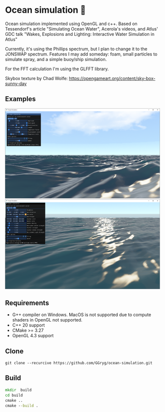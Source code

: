 # Ocean simulation 🌊

Ocean simulation implemented using OpenGL and c++. Based on Tessendorf's article "Simulating Ocean Water", Acerola's videos, and Atlus' GDC talk "Wakes, Explosions and Lighting: Interactive Water Simulation in Atlus"

Currently, it's using the Phillips spectrum, but I plan to change it to the JONSWAP spectrum. Features I may add someday: foam, small particles to simulate spray, and a simple buoy/ship simulation.

For the FFT calculation I'm using the GLFFT library.

Skybox texture by Chad Wolfe: https://opengameart.org/content/sky-box-sunny-day

## Examples
![example 1](docs/example_1.png)
![example 2](docs/example_2.png)


## Requirements
- G++ compiler on Windows. MacOS is not supported due to compute shaders in OpenGL not supported. 
- C++ 20 support
- CMake >= 3.27
- OpenGL 4.3 support

## Clone
```git
git clone --recurcive https://github.com/GGryg/ocean-simulation.git 
```

## Build
```cmd
mkdir  build
cd build
cmake ..
cmake --build .
```

